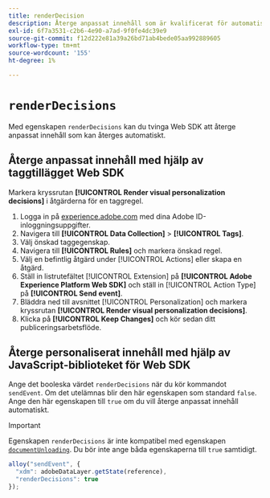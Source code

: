 ```yaml
---
title: renderDecision
description: Återge anpassat innehåll som är kvalificerat för automatisk återgivning.
exl-id: 6f7a3531-c2b6-4e90-a7ad-9f0fe4dc39e9
source-git-commit: f12d222e81a39a26bd71ab4bede05aa992889605
workflow-type: tm+mt
source-wordcount: '155'
ht-degree: 1%

---
```


# `renderDecisions`

Med egenskapen `renderDecisions` kan du tvinga Web SDK att återge anpassat innehåll som kan återges automatiskt.

## Återge anpassat innehåll med hjälp av taggtillägget Web SDK

Markera kryssrutan **[!UICONTROL Render visual personalization decisions]** i åtgärderna för en taggregel.

1. Logga in på [experience.adobe.com](https://experience.adobe.com) med dina Adobe ID-inloggningsuppgifter.
1. Navigera till **[!UICONTROL Data Collection]** > **[!UICONTROL Tags]**.
1. Välj önskad taggegenskap.
1. Navigera till **[!UICONTROL Rules]** och markera önskad regel.
1. Välj en befintlig åtgärd under [!UICONTROL Actions] eller skapa en åtgärd.
1. Ställ in listrutefältet [!UICONTROL Extension] på **[!UICONTROL Adobe Experience Platform Web SDK]** och ställ in [!UICONTROL Action Type] på **[!UICONTROL Send event]**.
1. Bläddra ned till avsnittet [!UICONTROL Personalization] och markera kryssrutan **[!UICONTROL Render visual personalization decisions]**.
1. Klicka på **[!UICONTROL Keep Changes]** och kör sedan ditt publiceringsarbetsflöde.

## Återge personaliserat innehåll med hjälp av JavaScript-biblioteket för Web SDK

Ange det booleska värdet `renderDecisions` när du kör kommandot `sendEvent`. Om det utelämnas blir den här egenskapen som standard `false`. Ange den här egenskapen till `true` om du vill återge anpassat innehåll automatiskt.

>[!IMPORTANT]
>
>Egenskapen `renderDecisions` är inte kompatibel med egenskapen [`documentUnloading`](documentunloading.md). Du bör inte ange båda egenskaperna till `true` samtidigt.

```js
alloy("sendEvent", {
  "xdm": adobeDataLayer.getState(reference),
  "renderDecisions": true
});
```
